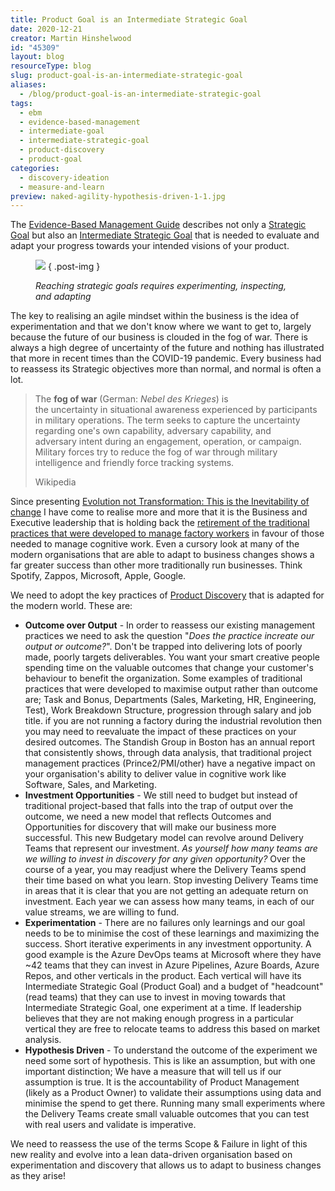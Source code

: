```yaml
---
title: Product Goal is an Intermediate Strategic Goal
date: 2020-12-21
creator: Martin Hinshelwood
id: "45309"
layout: blog
resourceType: blog
slug: product-goal-is-an-intermediate-strategic-goal
aliases:
  - /blog/product-goal-is-an-intermediate-strategic-goal
tags:
  - ebm
  - evidence-based-management
  - intermediate-goal
  - intermediate-strategic-goal
  - product-discovery
  - product-goal
categories:
  - discovery-ideation
  - measure-and-learn
preview: naked-agility-hypothesis-driven-1-1.jpg
---
```


The [Evidence-Based Management Guide](https://nkdagility.com/the-evidence-based-management-guide-measuring-value-to-enable-improvement-and-agility/) describes not only a [Strategic Goal](https://nkdagility.com/blog/product-goal-is-an-intermediate-strategic-goal/) but also an [Intermediate Strategic Goal](https://nkdagility.com/blog/product-goal-is-an-intermediate-strategic-goal/) that is needed to evaluate and adapt your progress towards your intended visions of your product.

<figure>

![](images/image-1-767x720.png)
{ .post-img }

<figcaption>

_Reaching strategic goals requires experimenting, inspecting, and adapting_

</figcaption>

</figure>

The key to realising an agile mindset within the business is the idea of experimentation and that we don't know where we want to get to, largely because the future of our business is clouded in the fog of war. There is always a high degree of uncertainty of the future and nothing has illustrated that more in recent times than the COVID-19 pandemic. Every business had to reassess its Strategic objectives more than normal, and normal is often a lot.

> The **fog of war** (German: *Nebel des Krieges*) is the uncertainty in situational awareness experienced by participants in military operations. The term seeks to capture the uncertainty regarding one's own capability, adversary capability, and adversary intent during an engagement, operation, or campaign. Military forces try to reduce the fog of war through military intelligence and friendly force tracking systems.
>
> Wikipedia

Since presenting [Evolution not Transformation: This is the Inevitability of change](https://nkdagility.com/blog/evolution-not-transformation-this-is-the-inevitability-of-change/) I have come to realise more and more that it is the Business and Executive leadership that is holding back the [retirement of the traditional practices that were developed to manage factory workers](https://nkdagility.com/blog/live-webcast-the-tyranny-of-taylorism-and-how-to-detect-agile-bs/) in favour of those needed to manage cognitive work. Even a cursory look at many of the modern organisations that are able to adapt to business changes shows a far greater success than other more traditionally run businesses. Think Spotify, Zappos, Microsoft, Apple, Google.

We need to adopt the key practices of [Product Discovery](https://nkdagility.com/blog/product-goal-is-an-intermediate-strategic-goal/) that is adapted for the modern world. These are:

- **Outcome over Output** \- In order to reassess our existing management practices we need to ask the question "_Does the practice increate our output or outcome?_". Don't be trapped into delivering lots of poorly made, poorly targets deliverables. You want your smart creative people spending time on the valuable outcomes that change your customer's behaviour to benefit the organization. Some examples of traditional practices that were developed to maximise output rather than outcome are; Task and Bonus, Departments (Sales, Marketing, HR, Engineering, Test), Work Breakdown Structure, progression through salary and job title. if you are not running a factory during the industrial revolution then you may need to reevaluate the impact of these practices on your desired outcomes. The Standish Group in Boston has an annual report that consistently shows, through data analysis, that traditional project management practices (Prince2/PMI/other) have a negative impact on your organisation's ability to deliver value in cognitive work like Software, Sales, and Marketing.
- **Investment Opportunities** - We still need to budget but instead of traditional project-based that falls into the trap of output over the outcome, we need a new model that reflects Outcomes and Opportunities for discovery that will make our business more successful. This new Budgetary model can revolve around Delivery Teams that represent our investment. _As yourself how many teams are we willing to invest in discovery for any given opportunity?_ Over the course of a year, you may readjust where the Delivery Teams spend their time based on what you learn. Stop investing Delivery Teams time in areas that it is clear that you are not getting an adequate return on investment. Each year we can assess how many teams, in each of our value streams, we are willing to fund.
- **Experimentation** \- There are no failures only learnings and our goal needs to be to minimise the cost of these learnings and maximizing the success. Short iterative experiments in any investment opportunity. A good example is the Azure DevOps teams at Microsoft where they have ~42 teams that they can invest in Azure Pipelines, Azure Boards, Azure Repos, and other verticals in the product. Each vertical will have its Intermediate Strategic Goal (Product Goal) and a budget of "headcount" (read teams) that they can use to invest in moving towards that Intermediate Strategic Goal, one experiment at a time. If leadership believes that they are not making enough progress in a particular vertical they are free to relocate teams to address this based on market analysis.
- **Hypothesis Driven** - To understand the outcome of the experiment we need some sort of hypothesis. This is like an assumption, but with one important distinction; We have a measure that will tell us if our assumption is true. It is the accountability of Product Management (likely as a Product Owner) to validate their assumptions using data and minimise the spend to get there. Running many small experiments where the Delivery Teams create small valuable outcomes that you can test with real users and validate is imperative.

We need to reassess the use of the terms Scope & Failure in light of this new reality and evolve into a lean data-driven organisation based on experimentation and discovery that allows us to adapt to business changes as they arise!
